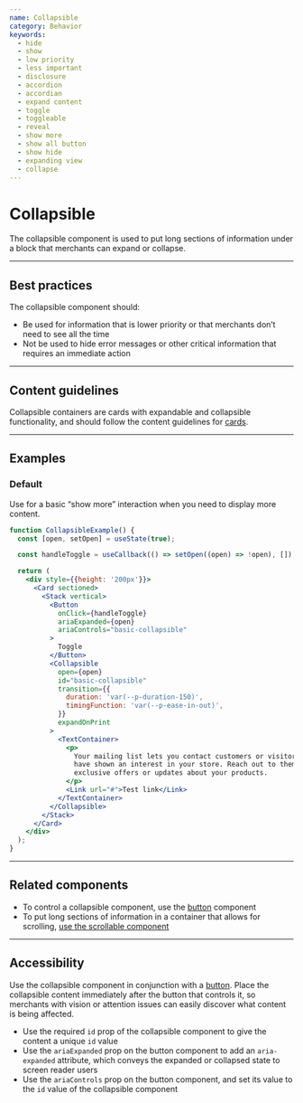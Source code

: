 ```yaml
---
name: Collapsible
category: Behavior
keywords:
  - hide
  - show
  - low priority
  - less important
  - disclosure
  - accordion
  - accordian
  - expand content
  - toggle
  - toggleable
  - reveal
  - show more
  - show all button
  - show hide
  - expanding view
  - collapse
---
```


# Collapsible

The collapsible component is used to put long sections of information under a block that merchants can expand or collapse.

---

## Best practices

The collapsible component should:

- Be used for information that is lower priority or that merchants don’t need to see all the time
- Not be used to hide error messages or other critical information that requires an immediate action

---

## Content guidelines

Collapsible containers are cards with expandable and collapsible functionality, and should follow the content guidelines for [cards](https://polaris.shopify.com/components/card#section-content-guidelines).

---

## Examples

### Default

Use for a basic “show more” interaction when you need to display more content.

```jsx
function CollapsibleExample() {
  const [open, setOpen] = useState(true);

  const handleToggle = useCallback(() => setOpen((open) => !open), []);

  return (
    <div style={{height: '200px'}}>
      <Card sectioned>
        <Stack vertical>
          <Button
            onClick={handleToggle}
            ariaExpanded={open}
            ariaControls="basic-collapsible"
          >
            Toggle
          </Button>
          <Collapsible
            open={open}
            id="basic-collapsible"
            transition={{
              duration: 'var(--p-duration-150)',
              timingFunction: 'var(--p-ease-in-out)',
            }}
            expandOnPrint
          >
            <TextContainer>
              <p>
                Your mailing list lets you contact customers or visitors who
                have shown an interest in your store. Reach out to them with
                exclusive offers or updates about your products.
              </p>
              <Link url="#">Test link</Link>
            </TextContainer>
          </Collapsible>
        </Stack>
      </Card>
    </div>
  );
}
```

---

## Related components

- To control a collapsible component, use the [button](https://polaris.shopify.com/components/button) component
- To put long sections of information in a container that allows for scrolling, [use the scrollable component](https://polaris.shopify.com/components/scrollable)

---

## Accessibility

Use the collapsible component in conjunction with a [button](https://polaris.shopify.com/components/button). Place the collapsible content immediately after the button that controls it, so merchants with vision or attention issues can easily discover what content is being affected.

- Use the required `id` prop of the collapsible component to give the content a unique `id` value
- Use the `ariaExpanded` prop on the button component to add an `aria-expanded` attribute, which conveys the expanded or collapsed state to screen reader users
- Use the `ariaControls` prop on the button component, and set its value to the `id` value of the collapsible component
